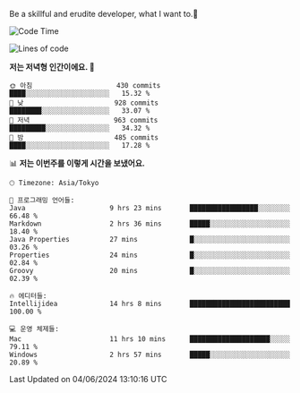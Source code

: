 Be a skillful and erudite developer, what I want to.👶

<!--START_SECTION:waka-->
![Code Time](http://img.shields.io/badge/Code%20Time-862%20hrs%2046%20mins-blue)

![Lines of code](https://img.shields.io/badge/%EC%A0%80%EB%8A%94%20%EC%97%AC%ED%83%9C%EA%B9%8C%EC%A7%80%20-2.1%20million%20%EC%A4%84%EC%9D%98%20%EC%BD%94%EB%93%9C%EB%A5%BC%20%EC%9E%91%EC%84%B1%ED%96%88%EC%96%B4%EC%9A%94.-blue)

**저는 저녁형 인간이에요. 🦉** 

```text
🌞 아침                     430 commits         ████░░░░░░░░░░░░░░░░░░░░░   15.32 % 
🌆 낮　                     928 commits         ████████░░░░░░░░░░░░░░░░░   33.07 % 
🌃 저녁                     963 commits         █████████░░░░░░░░░░░░░░░░   34.32 % 
🌙 밤　                     485 commits         ████░░░░░░░░░░░░░░░░░░░░░   17.28 % 
```


📊 **저는 이번주를 이렇게 시간을 보냈어요.** 

```text
🕑︎ Timezone: Asia/Tokyo

💬 프로그래밍 언어들: 
Java                     9 hrs 23 mins       █████████████████░░░░░░░░   66.48 % 
Markdown                 2 hrs 36 mins       █████░░░░░░░░░░░░░░░░░░░░   18.40 % 
Java Properties          27 mins             █░░░░░░░░░░░░░░░░░░░░░░░░   03.26 % 
Properties               24 mins             █░░░░░░░░░░░░░░░░░░░░░░░░   02.84 % 
Groovy                   20 mins             █░░░░░░░░░░░░░░░░░░░░░░░░   02.39 % 

🔥 에디터들: 
Intellijidea             14 hrs 8 mins       █████████████████████████   100.00 % 

💻 운영 체제들: 
Mac                      11 hrs 10 mins      ████████████████████░░░░░   79.11 % 
Windows                  2 hrs 57 mins       █████░░░░░░░░░░░░░░░░░░░░   20.89 % 
```


 Last Updated on 04/06/2024 13:10:16 UTC
<!--END_SECTION:waka-->
